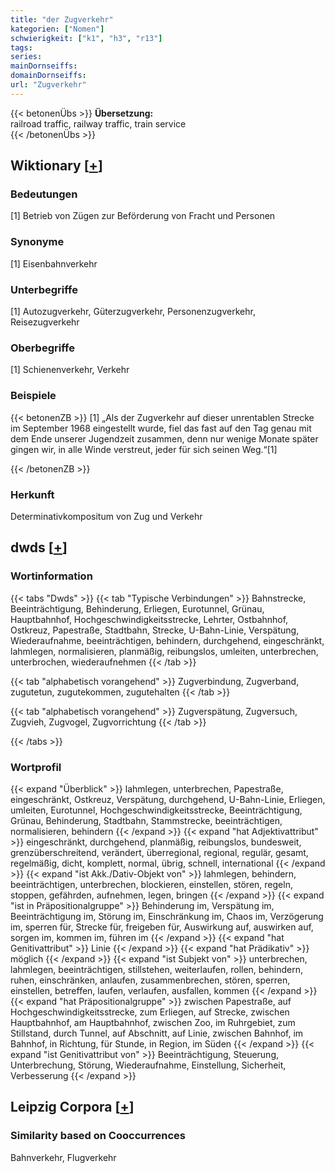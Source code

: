 ```yaml
---
title: "der Zugverkehr"
kategorien: ["Nomen"]
schwierigkeit: ["k1", "h3", "r13"]
tags:
series:
mainDornseiffs:
domainDornseiffs:
url: "Zugverkehr"
---
```


{{< betonenÜbs >}}
**Übersetzung:**  
railroad traffic, railway traffic, train service  
{{< /betonenÜbs >}}

## Wiktionary [[+](https://de.wiktionary.org/wiki/Zugverkehr)]

### Bedeutungen
[1] Betrieb von Zügen zur Beförderung von Fracht und Personen  

### Synonyme
[1] Eisenbahnverkehr  

### Unterbegriffe
[1] Autozugverkehr, Güterzugverkehr, Personenzugverkehr, Reisezugverkehr  

### Oberbegriffe
[1] Schienenverkehr, Verkehr  

### Beispiele
{{< betonenZB >}}
[1] „Als der Zugverkehr auf dieser unrentablen Strecke im September 1968 eingestellt wurde, fiel das fast auf den Tag genau mit dem Ende unserer Jugendzeit zusammen, denn nur wenige Monate später gingen wir, in alle Winde verstreut, jeder für sich seinen Weg.“[1]  

{{< /betonenZB >}}
### Herkunft
Determinativkompositum von Zug und Verkehr  



## dwds [[+](https://www.dwds.de/wb/Zugverkehr)]

### Wortinformation
{{< tabs "Dwds" >}}
{{< tab "Typische Verbindungen" >}}
Bahnstrecke, Beeinträchtigung, Behinderung, Erliegen, Eurotunnel, Grünau, Hauptbahnhof, Hochgeschwindigkeitsstrecke, Lehrter, Ostbahnhof, Ostkreuz, Papestraße, Stadtbahn, Strecke, U-Bahn-Linie, Verspätung, Wiederaufnahme, beeinträchtigen, behindern, durchgehend, eingeschränkt, lahmlegen, normalisieren, planmäßig, reibungslos, umleiten, unterbrechen, unterbrochen, wiederaufnehmen
{{< /tab >}}

{{< tab "alphabetisch vorangehend" >}}
Zugverbindung, Zugverband, zugutetun, zugutekommen, zugutehalten
{{< /tab >}}

{{< tab "alphabetisch vorangehend" >}}
Zugverspätung, Zugversuch, Zugvieh, Zugvogel, Zugvorrichtung
{{< /tab >}}

{{< /tabs >}}

### Wortprofil
{{< expand "Überblick" >}} lahmlegen, unterbrechen, Papestraße, eingeschränkt, Ostkreuz, Verspätung, durchgehend, U-Bahn-Linie, Erliegen, umleiten, Eurotunnel, Hochgeschwindigkeitsstrecke, Beeinträchtigung, Grünau, Behinderung, Stadtbahn, Stammstrecke, beeinträchtigen, normalisieren, behindern {{< /expand >}}
{{< expand "hat Adjektivattribut" >}} eingeschränkt, durchgehend, planmäßig, reibungslos, bundesweit, grenzüberschreitend, verändert, überregional, regional, regulär, gesamt, regelmäßig, dicht, komplett, normal, übrig, schnell, international {{< /expand >}}
{{< expand "ist Akk./Dativ-Objekt von" >}} lahmlegen, behindern, beeinträchtigen, unterbrechen, blockieren, einstellen, stören, regeln, stoppen, gefährden, aufnehmen, legen, bringen {{< /expand >}}
{{< expand "ist in Präpositionalgruppe" >}} Behinderung im, Verspätung im, Beeinträchtigung im, Störung im, Einschränkung im, Chaos im, Verzögerung im, sperren für, Strecke für, freigeben für, Auswirkung auf, auswirken auf, sorgen im, kommen im, führen im {{< /expand >}}
{{< expand "hat Genitivattribut" >}} Linie {{< /expand >}}
{{< expand "hat Prädikativ" >}} möglich {{< /expand >}}
{{< expand "ist Subjekt von" >}} unterbrechen, lahmlegen, beeinträchtigen, stillstehen, weiterlaufen, rollen, behindern, ruhen, einschränken, anlaufen, zusammenbrechen, stören, sperren, einstellen, betreffen, laufen, verlaufen, ausfallen, kommen {{< /expand >}}
{{< expand "hat Präpositionalgruppe" >}} zwischen Papestraße, auf Hochgeschwindigkeitsstrecke, zum Erliegen, auf Strecke, zwischen Hauptbahnhof, am Hauptbahnhof, zwischen Zoo, im Ruhrgebiet, zum Stillstand, durch Tunnel, auf Abschnitt, auf Linie, zwischen Bahnhof, im Bahnhof, in Richtung, für Stunde, in Region, im Süden {{< /expand >}}
{{< expand "ist Genitivattribut von" >}} Beeinträchtigung, Steuerung, Unterbrechung, Störung, Wiederaufnahme, Einstellung, Sicherheit, Verbesserung {{< /expand >}}

## Leipzig Corpora [[+](https://corpora.uni-leipzig.de/en/res?word=Zugverkehr&corpusId=deu_newscrawl-public_2018)]


### Similarity based on Cooccurrences
Bahnverkehr, Flugverkehr


